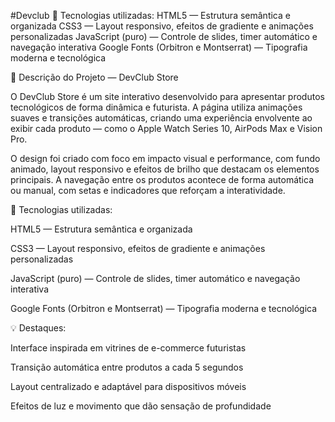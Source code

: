 #Devclub
🔹 Tecnologias utilizadas:  HTML5 — Estrutura semântica e organizada  CSS3 — Layout responsivo, efeitos de gradiente e animações personalizadas  JavaScript (puro) — Controle de slides, timer automático e navegação interativa  Google Fonts (Orbitron e Montserrat) — Tipografia moderna e tecnológica


🧠 Descrição do Projeto — DevClub Store

O DevClub Store é um site interativo desenvolvido para apresentar produtos tecnológicos de forma dinâmica e futurista.
A página utiliza animações suaves e transições automáticas, criando uma experiência envolvente ao exibir cada produto — como o Apple Watch Series 10, AirPods Max e Vision Pro.

O design foi criado com foco em impacto visual e performance, com fundo animado, layout responsivo e efeitos de brilho que destacam os elementos principais.
A navegação entre os produtos acontece de forma automática ou manual, com setas e indicadores que reforçam a interatividade.

🔹 Tecnologias utilizadas:

HTML5 — Estrutura semântica e organizada

CSS3 — Layout responsivo, efeitos de gradiente e animações personalizadas

JavaScript (puro) — Controle de slides, timer automático e navegação interativa

Google Fonts (Orbitron e Montserrat) — Tipografia moderna e tecnológica

💡 Destaques:

Interface inspirada em vitrines de e-commerce futuristas

Transição automática entre produtos a cada 5 segundos

Layout centralizado e adaptável para dispositivos móveis

Efeitos de luz e movimento que dão sensação de profundidade
